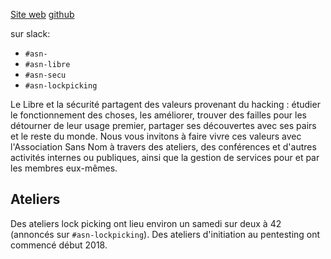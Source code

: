 <!-- TITLE: ASN -->

[Site web](https://sansnom.org)
[github](https://github.com/asn42)

sur slack:
- `#asn-`
- `#asn-libre`
- `#asn-secu`
- `#asn-lockpicking`

Le Libre et la sécurité partagent des valeurs provenant du hacking : étudier le fonctionnement des choses, les améliorer, trouver des failles pour les détourner de leur usage premier, partager ses découvertes avec ses pairs et le reste du monde. Nous vous invitons à faire vivre ces valeurs avec l'Association Sans Nom à travers des ateliers, des conférences et d'autres activités internes ou publiques, ainsi que la gestion de services pour et par les membres eux-mêmes.

## Ateliers
Des ateliers lock picking ont lieu environ un samedi sur deux à 42 (annoncés sur `#asn-lockpicking`). Des ateliers d'initiation au pentesting ont commencé début 2018.